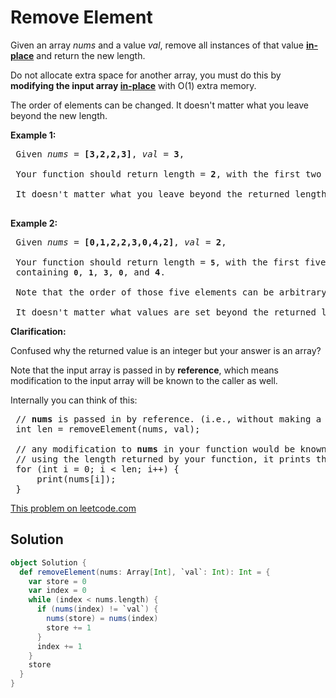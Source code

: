 # Remove Element

<p>Given an array <em>nums</em> and a value <em>val</em>, remove all instances of that value <a href="https://en.wikipedia.org/wiki/In-place_algorithm" target="_blank"><strong>in-place</strong></a> and return the new length.</p>
 
 <p>Do not allocate extra space for another array, you must do this by <strong>modifying the input array <a href="https://en.wikipedia.org/wiki/In-place_algorithm" target="_blank">in-place</a></strong> with O(1) extra memory.</p>
 
 <p>The order of elements can be changed. It doesn&#39;t matter what you leave beyond the new length.</p>
 
 <p><strong>Example 1:</strong></p>
 
 <pre>
 Given <em>nums</em> = <strong>[3,2,2,3]</strong>, <em>val</em> = <strong>3</strong>,
 
 Your function should return length = <strong>2</strong>, with the first two elements of <em>nums</em> being <strong>2</strong>.
 
 It doesn&#39;t matter what you leave beyond the returned length.
 </pre>
 
 <p><strong>Example 2:</strong></p>
 
 <pre>
 Given <em>nums</em> = <strong>[0,1,2,2,3,0,4,2]</strong>, <em>val</em> = <strong>2</strong>,
 
 Your function should return length = <strong><code>5</code></strong>, with the first five elements of <em><code>nums</code></em> containing&nbsp;<strong><code>0</code></strong>, <strong><code>1</code></strong>, <strong><code>3</code></strong>, <strong><code>0</code></strong>, and&nbsp;<strong>4</strong>.
 
 Note that the order of those five elements can be arbitrary.
 
 It doesn&#39;t matter what values are set beyond&nbsp;the returned length.</pre>
 
 <p><strong>Clarification:</strong></p>
 
 <p>Confused why the returned value is an integer but your answer is an array?</p>
 
 <p>Note that the input array is passed in by <strong>reference</strong>, which means modification to the input array will be known to the caller as well.</p>
 
 <p>Internally you can think of this:</p>
 
 <pre>
 // <strong>nums</strong> is passed in by reference. (i.e., without making a copy)
 int len = removeElement(nums, val);
 
 // any modification to <strong>nums</strong> in your function would be known by the caller.
 // using the length returned by your function, it prints the first <strong>len</strong> elements.
 for (int i = 0; i &lt; len; i++) {
 &nbsp; &nbsp; print(nums[i]);
 }</pre>

[This problem on leetcode.com](https://leetcode.com/problems/remove-element/)

## Solution

```scala
object Solution {
  def removeElement(nums: Array[Int], `val`: Int): Int = {
    var store = 0
    var index = 0
    while (index < nums.length) {
      if (nums(index) != `val`) {
        nums(store) = nums(index)
        store += 1
      }
      index += 1
    }
    store
  }
}
```
